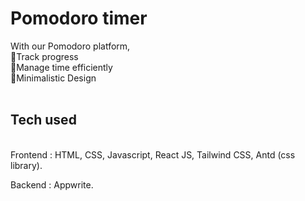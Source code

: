# Pomodoro timer

With our Pomodoro platform,
<br>
🔵Track progress
<br>
🔵Manage time efficiently
<br>
🔵Minimalistic Design
<br>
<br>

## Tech used

<br>
Frontend : HTML, CSS, Javascript, React JS, Tailwind CSS, Antd (css library).
<br>

Backend : Appwrite.

